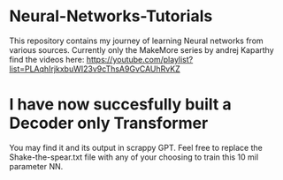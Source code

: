 # Neural-Networks-Tutorials
This repository contains my journey of learning Neural networks from various sources.
Currently only the MakeMore series by andrej Kaparthy find the videos here: https://youtube.com/playlist?list=PLAqhIrjkxbuWI23v9cThsA9GvCAUhRvKZ

# I have now succesfully built a Decoder only Transformer
You may find it and its output in scrappy GPT.
Feel free to replace the Shake-the-spear.txt file with any of your choosing to train this 10 mil parameter NN.
